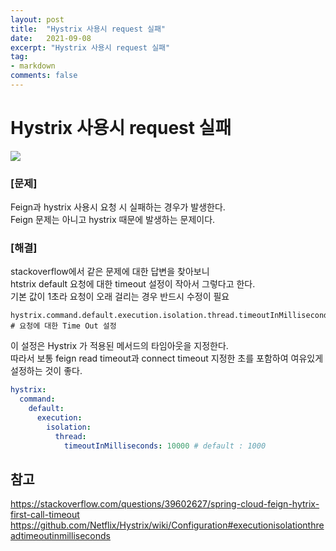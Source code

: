 ```yaml
---
layout: post
title:  "Hystrix 사용시 request 실패"
date:   2021-09-08
excerpt: "Hystrix 사용시 request 실패"
tag:
- markdown 
comments: false
---
```



# Hystrix 사용시 request 실패

<img src = "https://user-images.githubusercontent.com/28687900/132426330-0c9800a4-0ab6-456d-8de7-2007dfcdd7af.png">  

### [문제]
Feign과 hystrix 사용시 요청 시 실패하는 경우가 발생한다.  
Feign 문제는 아니고 hystrix 때문에 발생하는 문제이다.  

### [해결]
stackoverflow에서 같은 문제에 대한 답변을 찾아보니  
htstrix default 요청에 대한 timeout 설정이 작아서 그렇다고 한다.  
기본 값이 1초라 요청이 오래 걸리는 경우 반드시 수정이 필요  

```
hystrix.command.default.execution.isolation.thread.timeoutInMilliseconds # 요청에 대한 Time Out 설정
```
이 설정은 Hystrix 가 적용된 메서드의 타임아웃을 지정한다.  
따라서 보통 feign read timeout과 connect timeout 지정한 초를 포함하여 여유있게 설정하는 것이 좋다.


``` yml
hystrix:
  command:
    default:
      execution:
        isolation:
          thread:
            timeoutInMilliseconds: 10000 # default : 1000
```

## __참고__

https://stackoverflow.com/questions/39602627/spring-cloud-feign-hytrix-first-call-timeout   
https://github.com/Netflix/Hystrix/wiki/Configuration#executionisolationthreadtimeoutinmilliseconds  
